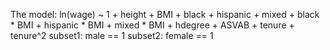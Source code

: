 The model:
 ln(wage) ~ 1 + height + BMI + black + hispanic + mixed + black * BMI + hispanic * BMI + mixed * BMI + hdegree + ASVAB + tenure + tenure^2
 subset1: male == 1
 subset2: female == 1
